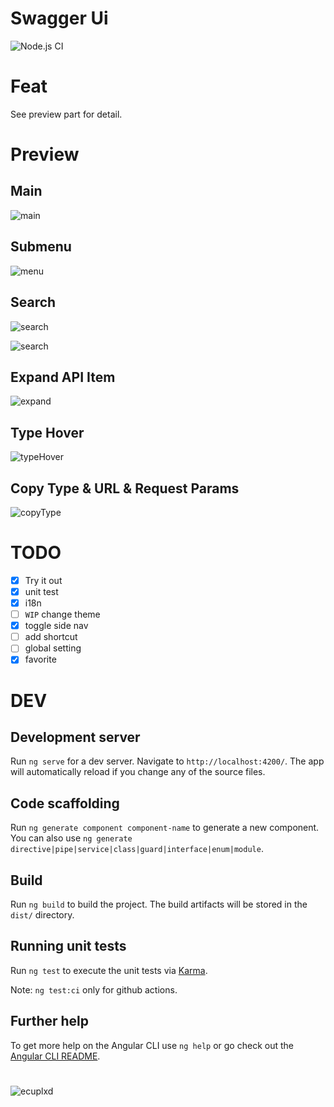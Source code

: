 # Swagger Ui

![Node.js CI](https://github.com/ecuplxd/swagger-ui-enhance/workflows/Node.js%20CI/badge.svg)

# Feat
See preview part for detail.

# Preview

## Main

![main](./images/main.png "main")

## Submenu

![menu](./images/menu.png "menu")

## Search

![search](./images/search.png "search")

![search](./images/search.gif "search")

## Expand API Item

![expand](./images/expand.png "expand")

## Type Hover

![typeHover](./images/typeHover.png "typeHover")

## Copy Type & URL & Request Params

![copyType](./images/copyType.png "copyType")

# TODO

- [x] Try it out
- [x] unit test
- [x] i18n
- [ ] `WIP` change theme
- [x] toggle side nav
- [ ] add shortcut
- [ ] global setting
- [x] favorite

# DEV

## Development server

Run `ng serve` for a dev server. Navigate to `http://localhost:4200/`. The app will automatically reload if you change any of the source files.

## Code scaffolding

Run `ng generate component component-name` to generate a new component. You can also use `ng generate directive|pipe|service|class|guard|interface|enum|module`.

## Build

Run `ng build` to build the project. The build artifacts will be stored in the `dist/` directory.

## Running unit tests

Run `ng test` to execute the unit tests via [Karma](https://karma-runner.github.io).

Note: `ng test:ci` only for github actions.

## Further help

To get more help on the Angular CLI use `ng help` or go check out the [Angular CLI README](https://github.com/angular/angular-cli/blob/master/README.md).

#
![ecuplxd](https://img.shields.io/badge/ecuplxd-(●'◡'●)-red.svg)
